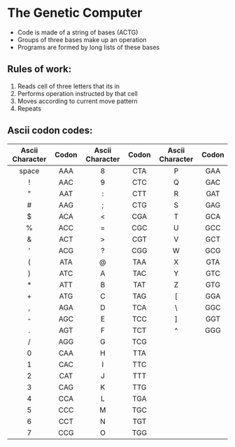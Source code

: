 # The Genetic Computer

- Code is made of a string of bases (ACTG)
- Groups of three bases make up an operation
- Programs are formed by long lists of these bases

## Rules of work:
1. Reads cell of three letters that its in
2. Performs operation instructed by that cell
3. Moves according to current move pattern
4. Repeats

## Ascii codon codes:

| Ascii Character | Codon | Ascii Character | Codon | Ascii Character | Codon |
|:---------------:|:-----:|:---------------:|:-----:|:---------------:|:-----:|
|      space      |  AAA  |        8        |  CTA  |        P        |  GAA  |
|        !        |  AAC  |        9        |  CTC  |        Q        |  GAC  |
|        "        |  AAT  |        :        |  CTT  |        R        |  GAT  |
|        #        |  AAG  |        ;        |  CTG  |        S        |  GAG  |
|        $        |  ACA  |        <        |  CGA  |        T        |  GCA  |
|        %        |  ACC  |        =        |  CGC  |        U        |  GCC  |
|        &        |  ACT  |        >        |  CGT  |        V        |  GCT  |
|        '        |  ACG  |        ?        |  CGG  |        W        |  GCG  |
|        (        |  ATA  |        @        |  TAA  |        X        |  GTA  |
|        )        |  ATC  |        A        |  TAC  |        Y        |  GTC  |
|        *        |  ATT  |        B        |  TAT  |        Z        |  GTG  |
|        +        |  ATG  |        C        |  TAG  |        [        |  GGA  |
|        ,        |  AGA  |        D        |  TCA  |        \        |  GGC  |
|        -        |  AGC  |        E        |  TCC  |        ]        |  GGT  |
|        .        |  AGT  |        F        |  TCT  |        ^        |  GGG  |
|        /        |  AGG  |        G        |  TCG  |
|        0        |  CAA  |        H        |  TTA  |
|        1        |  CAC  |        I        |  TTC  |
|        2        |  CAT  |        J        |  TTT  |
|        3        |  CAG  |        K        |  TTG  |
|        4        |  CCA  |        L        |  TGA  |
|        5        |  CCC  |        M        |  TGC  |
|        6        |  CCT  |        N        |  TGT  |
|        7        |  CCG  |        O        |  TGG  |
